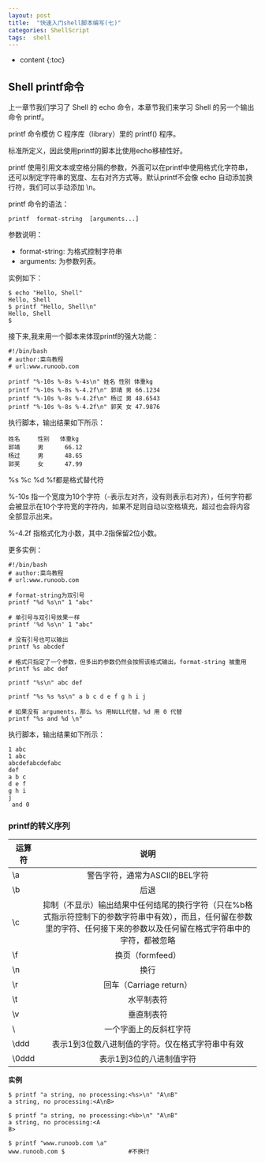 ```yaml
---
layout: post
title:	"快速入门shell脚本编写(七)"
categories: ShellScript
tags:  shell
---
```


* content
{:toc}



## Shell printf命令

上一章节我们学习了 Shell 的 echo 命令，本章节我们来学习 Shell 的另一个输出命令 printf。

printf 命令模仿 C 程序库（library）里的 printf() 程序。

标准所定义，因此使用printf的脚本比使用echo移植性好。

printf 使用引用文本或空格分隔的参数，外面可以在printf中使用格式化字符串，还可以制定字符串的宽度、左右对齐方式等。默认printf不会像 echo 自动添加换行符，我们可以手动添加 \n。

printf 命令的语法：

    printf  format-string  [arguments...]

参数说明：
* format-string: 为格式控制字符串
* arguments: 为参数列表。

实例如下：

    $ echo "Hello, Shell"
    Hello, Shell
    $ printf "Hello, Shell\n"
    Hello, Shell
    $

接下来,我来用一个脚本来体现printf的强大功能：

    #!/bin/bash
    # author:菜鸟教程
    # url:www.runoob.com
 
    printf "%-10s %-8s %-4s\n" 姓名 性别 体重kg  
    printf "%-10s %-8s %-4.2f\n" 郭靖 男 66.1234 
    printf "%-10s %-8s %-4.2f\n" 杨过 男 48.6543 
    printf "%-10s %-8s %-4.2f\n" 郭芙 女 47.9876 

执行脚本，输出结果如下所示：

    姓名     性别   体重kg
    郭靖     男      66.12
    杨过     男      48.65
    郭芙     女      47.99

%s %c %d %f都是格式替代符

%-10s 指一个宽度为10个字符（-表示左对齐，没有则表示右对齐），任何字符都会被显示在10个字符宽的字符内，如果不足则自动以空格填充，超过也会将内容全部显示出来。

%-4.2f 指格式化为小数，其中.2指保留2位小数。

更多实例：

    #!/bin/bash
    # author:菜鸟教程
    # url:www.runoob.com
 
    # format-string为双引号
    printf "%d %s\n" 1 "abc"

    # 单引号与双引号效果一样 
    printf '%d %s\n' 1 "abc" 

    # 没有引号也可以输出
    printf %s abcdef

    # 格式只指定了一个参数，但多出的参数仍然会按照该格式输出，format-string 被重用
    printf %s abc def

    printf "%s\n" abc def

    printf "%s %s %s\n" a b c d e f g h i j

    # 如果没有 arguments，那么 %s 用NULL代替，%d 用 0 代替
    printf "%s and %d \n" 

执行脚本，输出结果如下所示：

    1 abc
    1 abc
    abcdefabcdefabc
    def
    a b c
    d e f
    g h i
    j 
     and 0

### printf的转义序列

| 运算符    | 说明											|
| --------- |:-----------------------------------------------------------------------------------------:|
| \a	    | 警告字符，通常为ASCII的BEL字符								|
| \b	    | 后退											|
| \c	    | 抑制（不显示）输出结果中任何结尾的换行字符（只在%b格式指示符控制下的参数字符串中有效），而且，任何留在参数里的字符、任何接下来的参数以及任何留在格式字符串中的字符，都被忽略					|
| \f	    | 换页（formfeed）										|
| \n	    | 换行											|
| \r	    | 回车（Carriage return）									|
| \t	    | 水平制表符										|
| \v	    | 垂直制表符										|
| \\	    | 一个字面上的反斜杠字符									|
| \ddd	    | 表示1到3位数八进制值的字符。仅在格式字符串中有效						|
| \0ddd	    | 表示1到3位的八进制值字符									|

**实例**

    $ printf "a string, no processing:<%s>\n" "A\nB"
    a string, no processing:<A\nB>

    $ printf "a string, no processing:<%b>\n" "A\nB"
    a string, no processing:<A
    B>

    $ printf "www.runoob.com \a"
    www.runoob.com $                  #不换行


